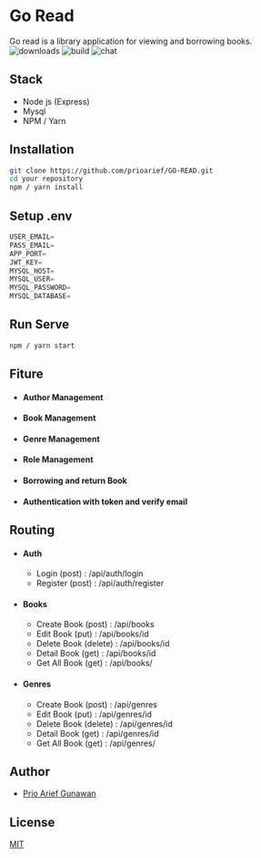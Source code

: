# Go Read

Go read is a library application for viewing and borrowing books.
![downloads](https://img.shields.io/github/downloads/atom/atom/total.svg)
![build](https://img.shields.io/appveyor/ci/:user/:repo.svg)
![chat](https://img.shields.io/discord/:serverId.svg)

## Stack
 - Node js (Express)
 - Mysql
 - NPM / Yarn


## Installation

```bash
git clone https://github.com/prioarief/GO-READ.git
cd your repository
npm / yarn install
```

## Setup .env

```javascript
USER_EMAIL=
PASS_EMAIL=
APP_PORT=
JWT_KEY=
MYSQL_HOST=
MYSQL_USER=
MYSQL_PASSWORD=
MYSQL_DATABASE=
```

## Run Serve
```bash
npm / yarn start 
```

## Fiture
- #### Author Management
- #### Book Management
- #### Genre Management
- #### Role Management
- #### Borrowing and return Book
- #### Authentication with token and verify email

## Routing
- #### Auth
    - Login (post) : /api/auth/login
    - Register (post) : /api/auth/register
- #### Books
    - Create Book (post) : /api/books
    - Edit Book (put) : /api/books/id
    - Delete Book (delete) : /api/books/id
    - Detail Book (get) : /api/books/id
    - Get All Book (get) : /api/books/
- #### Genres
    - Create Book (post) : /api/genres
    - Edit Book (put) : /api/genres/id
    - Delete Book (delete) : /api/genres/id
    - Detail Book (get) : /api/genres/id
    - Get All Book (get) : /api/genres/

## Author
- [Prio Arief Gunawan](https://choosealicense.com/licenses/mit/)

## License
[MIT](https://choosealicense.com/licenses/mit/)